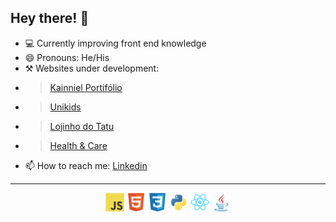 ## Hey there! 👋

- 💻 Currently improving front end knowledge
- 😄 Pronouns: He/His
- ⚒️ Websites under development:
- >[Kainniel Portifólio](https://pwdbymoral.github.io/kainniel_portifolio/)
- >[Unikids](https://pwdbymoral.github.io/unikids/)
- >[Lojinho do Tatu](https://lojinhodotatu.vercel.app)
- >[Health & Care](https://kainniel.github.io/Front-end-framework-site/)
- 📫 How to reach me: [Linkedin](https://www.linkedin.com/in/pwdbymoral/)

---
<div align=center>
  <img src="https://github.com/devicons/devicon/blob/master/icons/javascript/javascript-original.svg" width = 30px>
  <img src="https://github.com/devicons/devicon/blob/master/icons/html5/html5-original.svg" width = 30px>
  <img src="https://github.com/devicons/devicon/blob/master/icons/css3/css3-original.svg" width = 30px>
  <img src="https://github.com/devicons/devicon/blob/master/icons/python/python-original.svg" width = 30px>
  <img src="https://github.com/devicons/devicon/blob/master/icons/react/react-original.svg" width =30px>
  <img src="https://github.com/devicons/devicon/blob/master/icons/java/java-original.svg" width = 30px>
</div>

<!--
**pwdbymoral/pwdbymoral** is a ✨ _special_ ✨ repository because its `README.md` (this file) appears on your GitHub profile.

Here are some ideas to get you started:

- 🔭 I’m currently working on ...
- 🌱 I’m currently learning ...
- 👯 I’m looking to collaborate on ...
- 🤔 I’m looking for help with ...
- 💬 Ask me about ...
- 📫 How to reach me: ...
- 😄 Pronouns: ...
- ⚡ Fun fact: ...
-->
